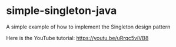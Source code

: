 # simple-singleton-java
A simple example of how to implement the Singleton design pattern

Here is the YouTube tutorial: https://youtu.be/uRrqc5viVB8
